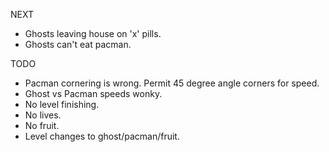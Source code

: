
NEXT

- Ghosts leaving house on 'x' pills.
- Ghosts can't eat pacman.

TODO

- Pacman cornering is wrong.  Permit 45 degree angle corners for speed.
- Ghost vs Pacman speeds wonky.
- No level finishing.
- No lives.
- No fruit.
- Level changes to ghost/pacman/fruit.
